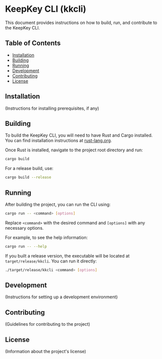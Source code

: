 # KeepKey CLI (kkcli)

This document provides instructions on how to build, run, and contribute to the KeepKey CLI.

## Table of Contents

- [Installation](#installation)
- [Building](#building)
- [Running](#running)
- [Development](#development)
- [Contributing](#contributing)
- [License](#license)

## Installation

(Instructions for installing prerequisites, if any)

## Building

To build the KeepKey CLI, you will need to have Rust and Cargo installed. You can find installation instructions at [rust-lang.org](https://www.rust-lang.org/tools/install).

Once Rust is installed, navigate to the project root directory and run:

```bash
cargo build
```

For a release build, use:

```bash
cargo build --release
```

## Running

After building the project, you can run the CLI using:

```bash
cargo run -- <command> [options]
```

Replace `<command>` with the desired command and `[options]` with any necessary options.

For example, to see the help information:

```bash
cargo run -- --help
```

If you built a release version, the executable will be located at `target/release/kkcli`. You can run it directly:

```bash
./target/release/kkcli <command> [options]
```

## Development

(Instructions for setting up a development environment)

## Contributing

(Guidelines for contributing to the project)

## License

(Information about the project's license) 